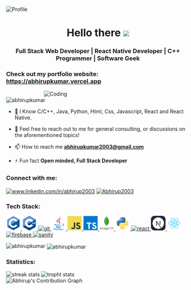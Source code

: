 <img align="center" width="1600" alt="Profile" src="https://cdn.dribbble.com/users/2069402/screenshots/5574718/gif-4mb.gif">
<h1 align="center">Hello there <img width="40" src="https://media.tenor.com/z2xJqhCpneIAAAAM/wave-hand.gif"></h1>
<h3 align="center">Full Stack Web Developer | React Native Developer | C++ Programmer | Software Geek</h3>
<h3>Check out my portfolio website: <a href="https://abhirupkumar.vercel.app">https://abhirupkumar.vercel.app</a></h3>
<img align="right" alt="Coding" width="400" src="https://camo.githubusercontent.com/c1dcb74cc1c1835b1d716f5051499a2814c683c806b15f04b0eba492863703e9/68747470733a2f2f63646e2e6472696262626c652e636f6d2f75736572732f3733303730332f73637265656e73686f74732f363538313234332f6176656e746f2e676966">

<p align="left"> <img src="https://komarev.com/ghpvc/?username=abhirupkumar&label=Profile%20views&color=0e75b6&style=flat" alt="abhirupkumar" /> </p>

- 🌱 I Know C/C++, Java, Python, Html, Css, Javascript, React and  React Native.

- 💬 Feel free to reach out to me for general consulting, or discussions on the aforementioned topics!

- 📫 How to reach me **abhirupkumar2003@gmail.com**

- ⚡ Fun fact **Open minded, Full Stack Developer**

<h3 align="left">Connect with me:</h3>
<p align="left">
<a href="https://www.linkedin.com/in/abhirup2003" target="blank"><img align="center" src="https://raw.githubusercontent.com/rahuldkjain/github-profile-readme-generator/master/src/images/icons/Social/linked-in-alt.svg" alt="www.linkedin.com/in/abhirup2003" height="30" width="40" /></a>
<a href="https://www.codechef.com/users/abhirup2003" target="blank"><img align="center" src="https://cdn.jsdelivr.net/npm/simple-icons@3.1.0/icons/codechef.svg" alt="Abhirup2003" height="30" width="40" /></a>
</p>

<h3 align="left">Tech Stack:</h3>
<p align="left"> <a href="https://www.cprogramming.com/" target="_blank" rel="noreferrer"> <img src="https://raw.githubusercontent.com/devicons/devicon/master/icons/c/c-original.svg" alt="c" width="40" height="40"/> </a> <a href="https://www.w3schools.com/cpp/" target="_blank" rel="noreferrer"> <img src="https://raw.githubusercontent.com/devicons/devicon/master/icons/cplusplus/cplusplus-original.svg" alt="cplusplus" width="40" height="40"/> </a> <a href="https://git-scm.com/" target="_blank" rel="noreferrer"> <img src="https://www.vectorlogo.zone/logos/git-scm/git-scm-icon.svg" alt="git" width="40" height="40"/> </a> <a href="https://www.java.com" target="_blank" rel="noreferrer"> <img src="https://raw.githubusercontent.com/devicons/devicon/master/icons/java/java-original.svg" alt="java" width="40" height="40"/> </a> <a href="https://developer.mozilla.org/en-US/docs/Web/JavaScript" target="_blank" rel="noreferrer"> <img src="https://raw.githubusercontent.com/devicons/devicon/master/icons/javascript/javascript-original.svg" alt="javascript" width="40" height="40"/> </a> <a href="https://developer.mozilla.org/en-US/docs/Glossary/TypeScript" target="_blank" rel="noreferrer"> <img src="https://raw.githubusercontent.com/devicons/devicon/master/icons/typescript/typescript-original.svg" alt="javascript" width="40" height="40"/> </a> <a href="https://www.mongodb.com/" target="_blank" rel="noreferrer"> <img src="https://raw.githubusercontent.com/devicons/devicon/master/icons/mongodb/mongodb-original-wordmark.svg" alt="mongodb" width="40" height="40"/> </a> <a href="https://www.python.org" target="_blank" rel="noreferrer"> <img src="https://raw.githubusercontent.com/devicons/devicon/master/icons/python/python-original.svg" alt="python" width="40" height="40"/> </a> <a href="https://reactjs.org/" target="_blank" rel="noreferrer"> <img src="https://avatars.githubusercontent.com/u/6412038?s=200&v=4" alt="react" width="40" height="40"/> </a> <a href="https://nextjs.org" target="_blank" rel="noreferrer"> <img src="https://raw.githubusercontent.com/tandpfun/skill-icons/main/icons/NextJS-Dark.svg" alt="nextjs" width="40" height="40"/> </a> <a href="https://reactnative.dev/" target="_blank" rel="noreferrer"> <img src="https://raw.githubusercontent.com/github/explore/80688e429a7d4ef2fca1e82350fe8e3517d3494d/topics/react-native/react-native.png" alt="react native" width="40" height="40"/> </a> <a href="https://firebase.google.com/" target="_blank" rel="noreferrer"> <img src="https://avatars.githubusercontent.com/u/1335026?s=200&v=4" alt="firebase" width="40" height="40"/> </a> <a href="https://www.sanity.io/" target="_blank" rel="noreferrer"> <img src="https://avatars.githubusercontent.com/u/17177659?s=200&v=4" alt="sanity" width="40" height="40"/> </a> </p>

<p><img align="left" src="https://github-readme-stats.vercel.app/api/top-langs?username=abhirupkumar&show_icons=true&locale=en&layout=compact" alt="abhirupkumar" /></p>

<p>&nbsp;<img align="center" src="https://github-readme-stats.vercel.app/api?username=abhirupkumar&show_icons=true&locale=en" alt="abhirupkumar" /></p>


### Statistics:
![streak stats](https://github-readme-streak-stats.herokuapp.com/?user=abhirupkumar)
![tropht stats](https://github-profile-trophy.vercel.app/?username=abhirupkumar)
<br>
![Abhirup's Contribution Graph](https://activity-graph.herokuapp.com/graph?username=abhirupkumar&theme=react-black)
